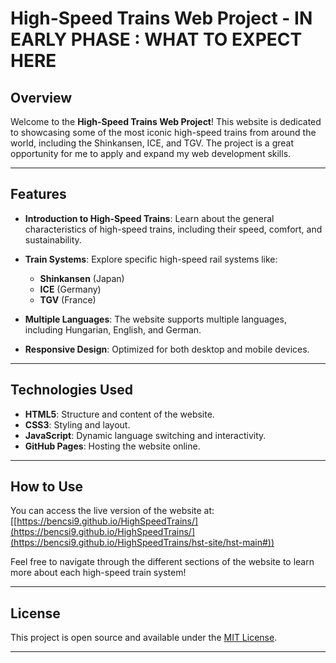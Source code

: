 # High-Speed Trains Web Project - IN EARLY PHASE : WHAT TO EXPECT HERE

## Overview

Welcome to the **High-Speed Trains Web Project**! This website is dedicated to showcasing some of the most iconic high-speed trains from around the world, including the Shinkansen, ICE, and TGV. The project is a great opportunity for me to apply and expand my web development skills.

---

## Features

* **Introduction to High-Speed Trains**: Learn about the general characteristics of high-speed trains, including their speed, comfort, and sustainability.
* **Train Systems**: Explore specific high-speed rail systems like:

  * **Shinkansen** (Japan)
  * **ICE** (Germany)
  * **TGV** (France)
* **Multiple Languages**: The website supports multiple languages, including Hungarian, English, and German.
* **Responsive Design**: Optimized for both desktop and mobile devices.

---

## Technologies Used

* **HTML5**: Structure and content of the website.
* **CSS3**: Styling and layout.
* **JavaScript**: Dynamic language switching and interactivity.
* **GitHub Pages**: Hosting the website online.

---

## How to Use

You can access the live version of the website at:
[[https://bencsi9.github.io/HighSpeedTrains/](https://bencsi9.github.io/HighSpeedTrains/](https://bencsi9.github.io/HighSpeedTrains/hst-site/hst-main#))

Feel free to navigate through the different sections of the website to learn more about each high-speed train system!

---

## License

This project is open source and available under the [MIT License](LICENSE).

---

